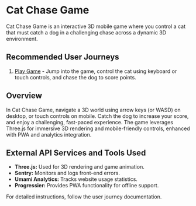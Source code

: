# Cat Chase Game

Cat Chase Game is an interactive 3D mobile game where you control a cat that must catch a dog in a challenging chase across a dynamic 3D environment.

## Recommended User Journeys

1. [Play Game](docs/journeys/play-game.md) - Jump into the game, control the cat using keyboard or touch controls, and chase the dog to score points.

## Overview

In Cat Chase Game, navigate a 3D world using arrow keys (or WASD) on desktop, or touch controls on mobile. Catch the dog to increase your score, and enjoy a challenging, fast-paced experience. The game leverages Three.js for immersive 3D rendering and mobile-friendly controls, enhanced with PWA and analytics integration.

## External API Services and Tools Used

- **Three.js:** Used for 3D rendering and game animation.
- **Sentry:** Monitors and logs front-end errors.
- **Umami Analytics:** Tracks website usage statistics.
- **Progressier:** Provides PWA functionality for offline support.

For detailed instructions, follow the user journey documentation.